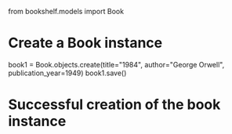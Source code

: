 
from bookshelf.models import Book
# Create a Book instance
book1 = Book.objects.create(title="1984", author="George Orwell", publication_year=1949)
book1.save()
# Successful creation of the book instance